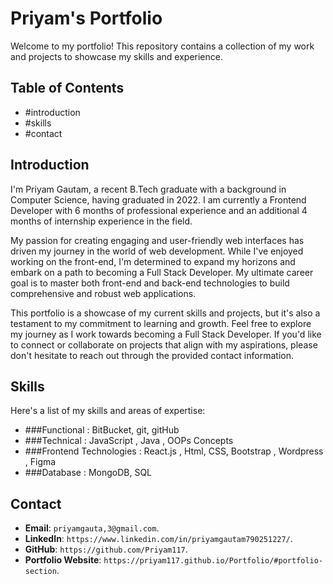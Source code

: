 # Priyam's Portfolio

Welcome to my portfolio! This repository contains a collection of my work and projects to showcase my skills and experience.

## Table of Contents
- #introduction
- #skills
- #contact

## Introduction
I'm Priyam Gautam, a recent B.Tech graduate with a background in Computer Science, having graduated in 2022. I am currently a Frontend Developer with 6 months of professional experience and an additional 4 months of internship experience in the field.

My passion for creating engaging and user-friendly web interfaces has driven my journey in the world of web development. While I've enjoyed working on the front-end, I'm determined to expand my horizons and embark on a path to becoming a Full Stack Developer. My ultimate career goal is to master both front-end and back-end technologies to build comprehensive and robust web applications.

This portfolio is a showcase of my current skills and projects, but it's also a testament to my commitment to learning and growth. Feel free to explore my journey as I work towards becoming a Full Stack Developer. If you'd like to connect or collaborate on projects that align with my aspirations, please don't hesitate to reach out through the provided contact information.


## Skills

Here's a list of my skills and areas of expertise:

- ###Functional : BitBucket, git, gitHub
- ###Technical : JavaScript , Java ,  OOPs Concepts
- ###Frontend Technologies : React.js , Html, CSS, Bootstrap , Wordpress , Figma
- ###Database : MongoDB, SQL


## Contact
- **Email**: `priyamgauta,3@gmail.com`.
- **LinkedIn**: `https://www.linkedin.com/in/priyamgautam790251227/`.
- **GitHub**: `https://github.com/Priyam117`.
- **Portfolio Website**: `https://priyam117.github.io/Portfolio/#portfolio-section`.

